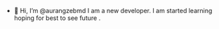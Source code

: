 - 👋 Hi, I’m @aurangzebmd I am a new developer. I am started learning hoping for best to see future .
